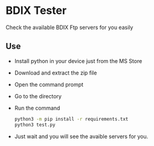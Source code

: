 ﻿<!-- @format -->

# BDIX Tester

Check the available BDIX Ftp servers for you easily

## Use

- Install python in your device just from the MS Store

- Download and extract the zip file

- Open the command prompt

- Go to the directory

- Run the command

  ```sh
  python3 -m pip install -r requirements.txt
  python3 test.py
  ```

- Just wait and you will see the avaible servers for you.
